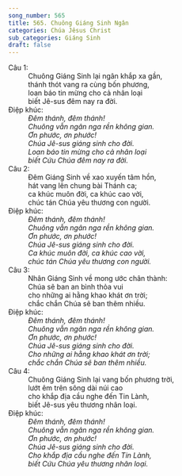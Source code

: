 ```yaml
---
song_number: 565
title: 565. Chuông Giáng Sinh Ngân
categories: Chúa Jêsus Christ
sub_categories: Giáng Sinh
draft: false
---
```

<dl><dt>Câu 1:</dt><dd data-verse="1">Chuông Giáng Sinh lại ngân khắp xa gần, <br/>thánh thót vang ra cùng bốn phương, <br/>loan báo tin mừng cho cả nhân loại <br/>biết Jê-sus đêm nay ra đời. </dd><dt>Điệp khúc:</dt><dd data-chorus="1"><em>Đêm thánh, đêm thánh! <br/>Chuông vẫn ngân nga rền không gian. <br/>Ơn phước, ơn phước! <br/>Chúa Jê-sus giáng sinh cho đời. <br/>Loan báo tin mừng cho cả nhân loại <br/>biết Cứu Chúa đêm nay ra đời. </em></dd><dt>Câu 2:</dt><dd data-verse="2">Đêm Giáng Sinh về xao xuyến tâm hồn, <br/>hát vang lên chung bài Thánh ca; <br/>ca khúc muôn đời, ca khúc cao vời, <br/>chúc tán Chúa yêu thương con người. </dd><dt>Điệp khúc:</dt><dd data-chorus="1"><em>Đêm thánh, đêm thánh! <br/>Chuông vẫn ngân nga rền không gian. <br/>Ơn phước, ơn phước! <br/>Chúa Jê-sus giáng sinh cho đời. <br/>Ca khúc muôn đời, ca khúc cao vời, <br/>chúc tán Chúa yêu thương con người. </em></dd><dt>Câu 3:</dt><dd data-verse="3">Nhân Giáng Sinh về mong ước chân thành: <br/>Chúa sẽ ban an bình thỏa vui <br/>cho những ai hằng khao khát ơn trời; <br/>chắc chắn Chúa sẽ ban thêm nhiều. </dd><dt>Điệp khúc:</dt><dd data-chorus="1"><em>Đêm thánh, đêm thánh! <br/>Chuông vẫn ngân nga rền không gian. <br/>Ơn phước, ơn phước! <br/>Chúa Jê-sus giáng sinh cho đời. <br/>Cho những ai hằng khao khát ơn trời; <br/>chắc chắn Chúa sẽ ban thêm nhiều. </em></dd><dt>Câu 4:</dt><dd data-verse="4">Chuông Giáng Sinh lại vang bốn phương trời, <br/>lướt êm trên sông dài núi cao <br/>cho khắp địa cầu nghe đến Tin Lành, <br/>biết Jê-sus yêu thương nhân loại. </dd><dt>Điệp khúc:</dt><dd data-chorus="1"><em>Đêm thánh, đêm thánh! <br/>Chuông vẫn ngân nga rền không gian. <br/>Ơn phước, ơn phước! <br/>Chúa Jê-sus giáng sinh cho đời. <br/>Cho khắp địa cầu nghe đến Tin Lành, <br/>biết Cứu Chúa yêu thương nhân loại. </em></dd></dl>